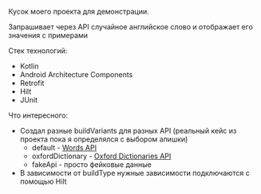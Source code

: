 Кусок моего проекта для демонстрации. 

Запрашивает через API случайное английское слово и отображает его значения с примерами

Стек технологий:
* Kotlin
* Android Architecture Components
* Retrofit
* Hilt
* JUnit

Что интересного:
* Создал разные buildVariants для разных API (реальный кейс из проекта пока я определялся с выбором апишки)
   * default - [Words API](https://www.wordsapi.com/)
   * oxfordDictionary - [Oxford Dictionaries API](https://developer.oxforddictionaries.com/)
   * fakeApi - просто фейковые данные
* В зависимости от buildType нужные зависимости  подключаются с помощью Hilt



